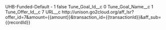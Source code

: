 <?xml version="1.0" encoding="UTF-8"?>
<CustomMetadata xmlns="http://soap.sforce.com/2006/04/metadata" xmlns:xsi="http://www.w3.org/2001/XMLSchema-instance" xmlns:xsd="http://www.w3.org/2001/XMLSchema">
    <label>UHB-Funded-Default - 1</label>
    <protected>false</protected>
    <values>
        <field>Tune_Goal_Id__c</field>
        <value xsi:type="xsd:string">0</value>
    </values>
    <values>
        <field>Tune_Goal_Name__c</field>
        <value xsi:type="xsd:string">1</value>
    </values>
    <values>
        <field>Tune_Offer_Id__c</field>
        <value xsi:type="xsd:string">7</value>
    </values>
    <values>
        <field>URL__c</field>
        <value xsi:type="xsd:string">http://unison.go2cloud.org/aff_lsr?offer_id=7&amp;amount={{amount}}&amp;transaction_id={{transactionId}}&amp;aff_sub={{recordId}}</value>
    </values>
</CustomMetadata>
